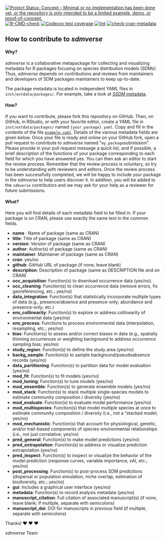 [![Project Status: Concept – Minimal or no implementation has been done yet, or the repository is only intended to be a limited example, demo, or proof-of-concept.](https://www.repostatus.org/badges/latest/concept.svg)](https://www.repostatus.org/#concept)
[![R-CMD-check](https://github.com/sylvainschmitt/sdmverse/actions/workflows/check-standard.yaml/badge.svg)](https://github.com/sylvainschmitt/sdmverse/actions/workflows/check-standard.yaml)
[![Codecov test coverage](https://codecov.io/gh/sylvainschmitt/sdmverse/branch/main/graph/badge.svg)](https://app.codecov.io/gh/sylvainschmitt/sdmverse?branch=main)
[![lint](https://github.com/sylvainschmitt/sdmverse/workflows/lint/badge.svg)](https://github.com/sylvainschmitt/sdmverse/actions?query=workflow%3Alint)
[![check-cran-metadata](https://github.com/sylvainschmitt/sdmverse/actions/workflows/check-cran-metadata.yaml/badge.svg)](https://github.com/sylvainschmitt/sdmverse/actions?query=workflow%3Acheck-cran-metadata)

## How to contribute to *sdmverse*

#### **Why?**

*sdmverse* is a collaborative metapackage for collecting and visualizing metadata for R packages focusing on species distribution models (SDMs). Thus, *sdmverse* depends on contributions and reviews from maintainers and developers of SDM packages maintainers to keep up-to-date.

The package metadata is located in independent YAML files in `inst/extdata/packages/`. For example, take a look at [*SSDM* metadata](https://github.com/sylvainschmitt/sdmverse/blob/main/inst/extdata/packages/SSDM.yaml).

#### **How?**

If you want to contribute, please fork this repository on GitHub.
Then, on GitHub, in RStudio, or with your favorite editor, create a YAML file in `inst/extdata/packages/` named `{your_package}.yaml`.
Copy and fill in the contents of the file [`example.yaml`](https://github.com/sylvainschmitt/sdmverse/blob/main/inst/extdata/packages/example.yaml).
Details of the various metadata fields are given below.
Once your file is ready and online on your GitHub fork, open a pull request to contribute to *sdmverse* named "`my_package`submission".
Please provide in your pull request message a quick list, and if possible, a brief description of the functions of your package corresponding to each field for which you have answered yes.
You can then ask an editor to start the review process.
Remember that the review process is voluntary, so try to be understanding with reviewers and editors.
Once the review process has been successfully completed, we will be happy to include your package in the *sdmverse* to help users discover it.
In addition, you will be added to the `sdmverse` contributors and we may ask for your help as a reviewer for future submissions.

#### **What?**

Here you will find details of each metadata field to be filled in.
If your package is on CRAN, please use exactly the same text in the common fields.

- **name** : Name of package (same as CRAN)
- **title**: Title of package (same as CRAN)
- **version**: Version of package (same as CRAN)
- **author**: Author(s) of package (same as CRAN)
- **maintainer**: Maintainer of package (same as CRAN)
- **cran**: yes/no
- **github**: GitHub URL of package (if none, leave blank)
- **description**: Description of package (same as DESCRIPTION file and on CRAN)
- **occ_acquisition**: Function(s) to download occurrence data (yes/no).
- **occ_cleaning**: Function(s) to clean occurrence data (remove errors, fix georeferencing, etc.; yes/no)
- **data_integration**: Function(s) that statistically incorporate multiple types of data (e.g., presence/absence and presence-only; abundance and presence-only; etc.)
- **env_collinearity**: Function(s) to explore or address collinearity of environmental data (yes/no)
- **env_process**: Functions to process environmental data (interpolation, resampling, etc.; yes/no)
- **bias**: Function(s) to assess and/or correct biases in data (e.g., spatially thinning occurrences or weighting background to address occurrence sampling bias; yes/no)
- **study_region**: Function(s) to define the study area (yes/no)
- **backg_sample**: Function(s) to sample background/pseudoabsence records (yes/no)
- **data_partitioning**: Function(s) to partition data for model evaluation (yes/no)
- **mod_fit**: Function(s) to fit models (yes/no)
- **mod_tuning**: Function(s) to tune models (yes/no)
- **mod_ensemble**: Function(s) to generate ensemble models (yes/no)
- **mod_stack**: Function(s) to stack multiple single-species models to estimate community composition / diversity (yes/no)
- **mod_evaluate**: Function(s) to evaluate model performance (yes/no)
- **mod_multispecies**: Function(s) that model multiple species at once to estimate community composition / diversity (i.e., not a “stacked model; yes/no)
- **mod_mechanistic**: Function(s) that account for physiological, genetic, and/or trait-based components of species-environmental relationships (i.e., not just correlative; yes/no)
- **pred_general**: Function(s) to make model predictions (yes/no)
- **pred_extrapolation**: Function(s) to address or visualize prediction extrapolation (yes/no)
- **pred_inspect**: Function(s) to inspect or visualize the behavior of the model prediction (response curves, variable importance, xAI, etc.; yes/no)
- **post_processing**: Function(s) to post-process SDM predictions (dispersal or population simulation, niche overlap, estimation of biodiversity, etc.; yes/no)
- **gui**: Includes a graphical user interface (yes/no)
- **metadata**: Function(s) to  record analysis metadata (yes/no)
- **manuscript_citation**: Full citation of associated manuscript(s)  (if none, leave blank; if multiple, separate with semicolons)
- **manuscript_doi**: DOI for manuscripts in previous field (if multiple, separate with semicolons)

Thanks! :heart: :heart: :heart:

*sdmverse* Team
